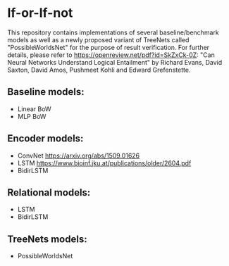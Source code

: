 # If-or-If-not

This repository contains implementations of several baseline/benchmark models as well as a newly proposed variant of TreeNets called "PossibleWorldsNet" for the purpose of result verification. For further details, please refer to https://openreview.net/pdf?id=SkZxCk-0Z: "Can Neural Networks Understand Logical Entailment" by Richard Evans, David Saxton, David Amos, Pushmeet Kohli and Edward Grefenstette.

## Baseline models: 
- Linear BoW
- MLP BoW

## Encoder models: 
- ConvNet https://arxiv.org/abs/1509.01626
- LSTM https://www.bioinf.jku.at/publications/older/2604.pdf
- BidirLSTM 

## Relational models:
- LSTM 
- BidirLSTM

## TreeNets models: 
- PossibleWorldsNet
